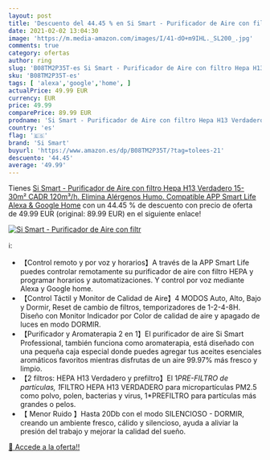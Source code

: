 ```yaml
---
layout: post
title: 'Descuento del 44.45 % en Si Smart - Purificador de Aire con filtr'
date: 2021-02-02 13:04:30
image: 'https://m.media-amazon.com/images/I/41-dO+m9IHL._SL200_.jpg'
comments: true
category: ofertas
author: ring
slug: 'B08TM2P35T-es Si Smart - Purificador de Aire con filtro Hepa H13...'
sku: 'B08TM2P35T-es'
tags: [ 'alexa','google','home', ]
actualPrice: 49.99 EUR
currency: EUR
price: 49.99
comparePrice: 89.99 EUR
prodname: 'Si Smart - Purificador de Aire con filtro Hepa H13 Verdadero  15-30m² CADR 120m³/h. Elimina Alérgenos  Humo. Compatible APP Smart Life Alexa & Google Home'
country: 'es'
flag: '🇪🇸'
brand: 'Si Smart'
buyurl: 'https://www.amazon.es/dp/B08TM2P35T/?tag=tolees-21'
descuento: '44.45'
average: '49.99'
---
```


Tienes [Si Smart - Purificador de Aire con filtro Hepa H13 Verdadero  15-30m² CADR 120m³/h. Elimina Alérgenos  Humo. Compatible APP Smart Life Alexa & Google Home](https://www.amazon.es/dp/B08TM2P35T/?tag=tolees-21) con un 44.45 % de descuento con precio de oferta de 49.99 EUR (original: 89.99 EUR) en el siguiente enlace!

[![Si Smart - Purificador de Aire con filtr](https://m.media-amazon.com/images/I/41-dO+m9IHL._SL200_.jpg)](https://www.amazon.es/dp/B08TM2P35T/?tag=tolees-21)

ℹ️:

- 【Control remoto y por voz y horarios】A través de la APP Smart Life puedes controlar remotamente su purificador de aire con filtro HEPA y programar horarios y automatizaciones. Y control por voz mediante Alexa y Google home.
- 【Control Táctil y Monitor de Calidad de Aire】4 MODOS Auto, Alto, Bajo y Dormir, Reset de cambio de filtros, temporizadores de 1-2-4-8H. Diseño con Monitor Indicador por Color de calidad de aire y apagado de luces en modo DORMIR.
- 【Purificador y Aromaterapia 2 en 1】El purificador de aire Si Smart Professional, también funciona como aromaterapia, está diseñado con una pequeña caja especial donde puedes agregar tus aceites esenciales aromáticos favoritos mientras disfrutas de un aire 99.97% más fresco y limpio.
- 【2 filtros: HEPA H13 Verdadero y prefiltro】El 1*PRE-FILTRO de partículas, 1*FILTRO HEPA H13 VERDADERO para micropartículas PM2.5 como polvo, polen, bacterias y virus, 1*PREFILTRO para partículas más grandes o pelos.
- 【 Menor Ruido 】Hasta 20Db con el modo SILENCIOSO - DORMIR, creando un ambiente fresco, cálido y silencioso, ayuda a aliviar la presión del trabajo y mejorar la calidad del sueño.

[🛒 Accede a la oferta!!](https://www.amazon.es/dp/B08TM2P35T/?tag=tolees-21)
